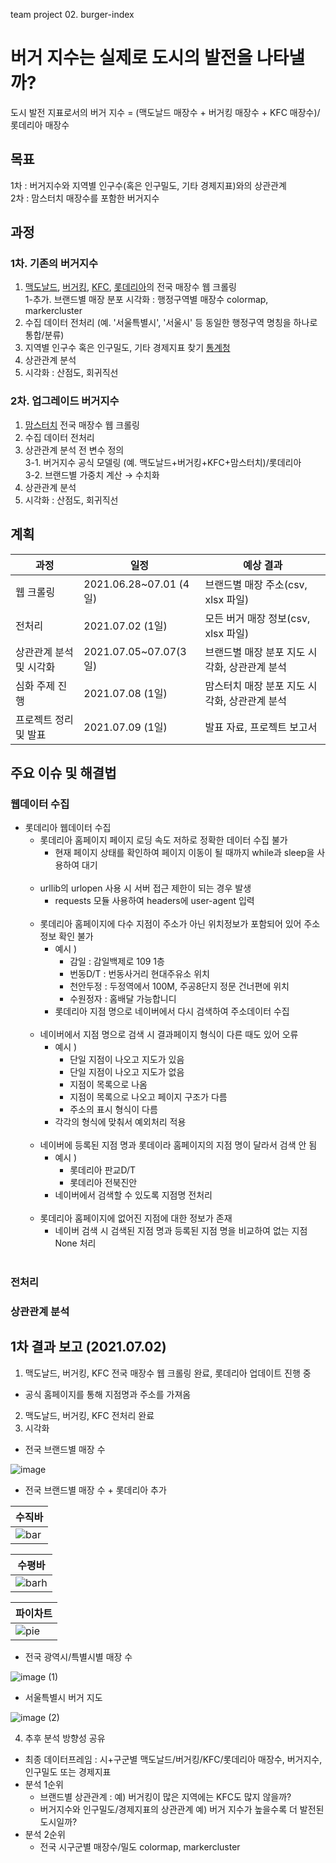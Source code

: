 team project 02. burger-index
# 버거 지수는 실제로 도시의 발전을 나타낼까?


도시 발전 지표로서의 버거 지수 = (맥도날드 매장수 + 버거킹 매장수 +  KFC 매장수)/롯데리아 매장수

## 목표
1차 : 버거지수와 지역별 인구수(혹은 인구밀도, 기타 경제지표)와의 상관관계  
2차 : 맘스터치 매장수를 포함한 버거지수 

## 과정
### 1차. 기존의 버거지수
1. [맥도날드](https://www.mcdonalds.co.kr/kor/main.do), [버거킹](https://www.burgerking.co.kr/#/home), [KFC](https://www.kfckorea.com/), [롯데리아](http://www.lotteria.com/index.asp)의 전국 매장수 웹 크롤링  
1-추가. 브랜드별 매장 분포 시각화 : 행정구역별 매장수 colormap, markercluster
2. 수집 데이터 전처리 (예. '서울특별시', '서울시' 등 동일한 행정구역 명칭을 하나로 통합/분류)
2. 지역별 인구수 혹은 인구밀도, 기타 경제지표 찾기 [통계청](https://kostat.go.kr/portal/korea/index.action)
3. 상관관계 분석
4. 시각화 : 산점도, 회귀직선

### 2차. 업그레이드 버거지수
1. [맘스터치](https://www.momstouch.co.kr/) 전국 매장수 웹 크롤링
2. 수집 데이터 전처리  
3. 상관관계 분석 전 변수 정의  
3-1. 버거지수 공식 모델링 (예. 맥도날드+버거킹+KFC+맘스터치)/롯데리아  
3-2. 브랜드별 가중치 계산 → 수치화   
4. 상관관계 분석  
5. 시각화 : 산점도, 회귀직선

## 계획
|과정|일정|예상 결과|
|--|--|--|
|웹 크롤링| 2021.06.28~07.01 (4일)|브랜드별 매장 주소(csv, xlsx 파일)|
|전처리| 2021.07.02 (1일) | 모든 버거 매장 정보(csv, xlsx 파일) |
|상관관계 분석 및 시각화| 2021.07.05~07.07(3일)|브랜드별 매장 분포 지도 시각화, 상관관계 분석|
|심화 주제 진행 | 2021.07.08 (1일)|맘스터치 매장 분포 지도 시각화, 상관관계 분석|
|프로젝트 정리 및 발표| 2021.07.09 (1일)| 발표 자료, 프로젝트 보고서|

## 주요 이슈 및 해결법
### 웹데이터 수집
- 롯데리아 웹데이터 수집
  - 롯데리아 홈페이지 페이지 로딩 속도 저하로 정확한 데이터 수집 불가
    - 현재 페이지 상태를 확인하여 페이지 이동이 될 때까지 while과 sleep을 사용하여 대기<br><br>
  - urllib의 urlopen 사용 시 서버 접근 제한이 되는 경우 발생
    - requests 모듈 사용하여 headers에 user-agent 입력<br><br>
  - 롯데리아 홈페이지에 다수 지점이 주소가 아닌 위치정보가 포함되어 있어 주소정보 확인 불가
    - 예시 )
      - 감일 : 감일백제로 109 1층
      - 번동D/T : 번동사거리 현대주유소 위치
      - 천안두정 : 두정역에서 100M, 주공8단지 정문 건너편에 위치
      - 수원정자 : 홈배달 가능합니디
    - 롯데리아 지점 명으로 네이버에서 다시 검색하여 주소데이터 수집<br><br>
  - 네이버에서 지점 명으로 검색 시 결과페이지 형식이 다른 때도 있어 오류
    - 예시 )
      - 단일 지점이 나오고 지도가 있음
      - 단일 지점이 나오고 지도가 없음
      - 지점이 목록으로 나옴
      - 지점이 목록으로 나오고 페이지 구조가 다름
      - 주소의 표시 형식이 다름
    - 각각의 형식에 맞춰서 예외처리 적용<br><br>
  - 네이버에 등록된 지점 명과 롯데이라 홈페이지의 지점 명이 달라서 검색 안 됨
    - 예시 )
      - 롯데리아 판교D/T
      - 롯데리아 전북진안
    - 네이버에서 검색할 수 있도록 지점명 전처리<br><br>
  - 롯데리아 홈페이지에 없어진 지점에 대한 정보가 존재
    - 네이버 검색 시 검색된 지점 명과 등록된 지점 명을 비교하여 없는 지점 None 처리<br><br>

### 전처리
### 상관관계 분석
### 


##  1차 결과 보고 (2021.07.02)
1.  맥도날드, 버거킹, KFC 전국 매장수 웹 크롤링 완료, 롯데리아 업데이트 진행 중
 - 공식 홈페이지를 통해 지점명과 주소를 가져옴
2.  맥도날드, 버거킹, KFC 전처리 완료
3.  시각화

- 전국 브랜드별 매장 수

![image](https://user-images.githubusercontent.com/38090151/124228920-d6552f80-db47-11eb-8ad1-4c234196b435.png)

- 전국 브랜드별 매장 수 + 롯데리아 추가

|수직바|
|---|
|![bar](https://user-images.githubusercontent.com/38090151/124228898-cf2e2180-db47-11eb-8787-c7d8fcbcf742.png) | 

|수평바|
|----|
|![barh](https://user-images.githubusercontent.com/38090151/124228902-d05f4e80-db47-11eb-97cf-e5d5bdfc38f8.png) |

|파이차트|
|-----|
|![pie](https://user-images.githubusercontent.com/38090151/124228904-d0f7e500-db47-11eb-9b11-478980b1f3f2.png) |


- 전국 광역시/특별시별 매장 수

![image (1)](https://user-images.githubusercontent.com/38090151/124228919-d5bc9900-db47-11eb-9527-ad10213b5227.png)


- 서울특별시 버거 지도


![image (2)](https://user-images.githubusercontent.com/38090151/124228906-d1907b80-db47-11eb-9df7-10a7a2a7a97d.png)


4. 추후 분석 방향성 공유
- 최종 데이터프레임 : 시+구군별 맥도날드/버거킹/KFC/롯데리아 매장수, 버거지수, 인구밀도 또는 경제지표
- 분석 1순위 
  - 브랜드별 상관관계 : 예) 버거킹이 많은 지역에는 KFC도 많지 않을까?
  - 버거지수와 인구밀도/경제지표의 상관관계 예) 버거 지수가 높을수록 더 발전된 도시일까?
- 분석 2순위
  - 전국 시구군별 매장수/밀도 colormap, markercluster



